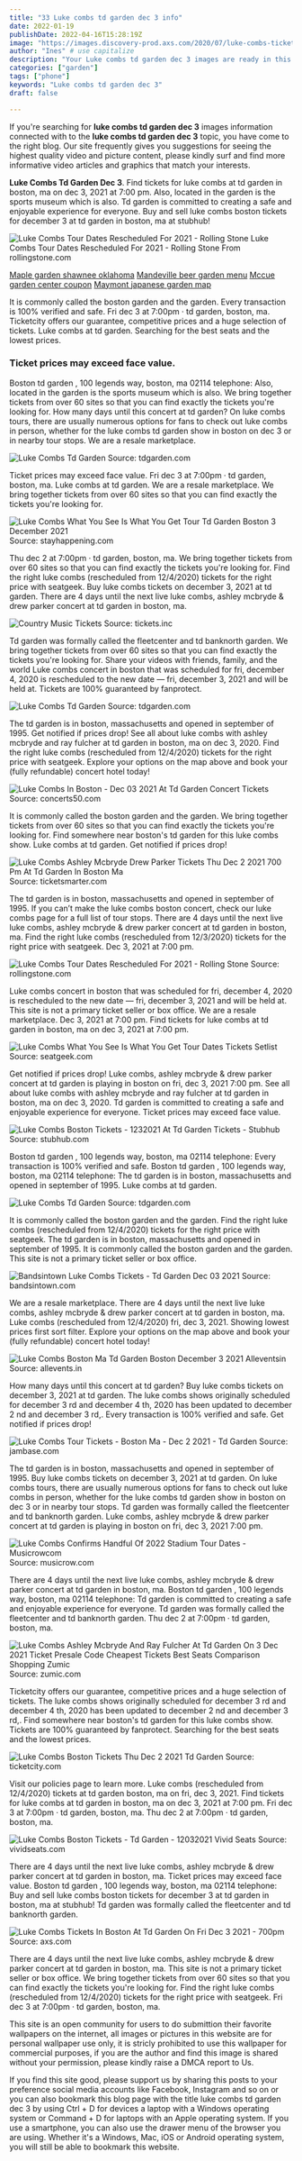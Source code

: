 ```yaml
---
title: "33 Luke combs td garden dec 3 info"
date: 2022-01-19
publishDate: 2022-04-16T15:28:19Z
image: "https://images.discovery-prod.axs.com/2020/07/luke-combs-tickets_12-03-21_17_5f19b8afb4fe3.jpg"
author: "Ines" # use capitalize
description: "Your Luke combs td garden dec 3 images are ready in this website. Luke combs td garden dec 3 are a topic that is being searched for and liked by netizens now. You can Download the Luke combs td garden dec 3 files here. Get all free vectors."
categories: ["garden"]
tags: ["phone"]
keywords: "Luke combs td garden dec 3"
draft: false

---
```


If you're searching for **luke combs td garden dec 3** images information connected with to the **luke combs td garden dec 3** topic, you have come to the right  blog.  Our site frequently  gives you  suggestions  for seeing  the highest  quality video and picture  content, please kindly surf and find more informative video articles and graphics  that match your interests.

**Luke Combs Td Garden Dec 3**. Find tickets for luke combs at td garden in boston, ma on dec 3, 2021 at 7:00 pm. Also, located in the garden is the sports museum which is also. Td garden is committed to creating a safe and enjoyable experience for everyone. Buy and sell luke combs boston tickets for december 3 at td garden in boston, ma at stubhub!

![Luke Combs Tour Dates Rescheduled For 2021 - Rolling Stone](https://www.rollingstone.com/wp-content/uploads/2020/07/combs-2021tour.jpg?resize=1800,1200&amp;w=1800 "Luke Combs Tour Dates Rescheduled For 2021 - Rolling Stone")
Luke Combs Tour Dates Rescheduled For 2021 - Rolling Stone From rollingstone.com

[Maple garden shawnee oklahoma](/maple-garden-shawnee-oklahoma/)
[Mandeville beer garden menu](/mandeville-beer-garden-menu/)
[Mccue garden center coupon](/mccue-garden-center-coupon/)
[Maymont japanese garden map](/maymont-japanese-garden-map/)

It is commonly called the boston garden and the garden. Every transaction is 100% verified and safe. Fri dec 3 at 7:00pm · td garden, boston, ma. Ticketcity offers our guarantee, competitive prices and a huge selection of tickets. Luke combs at td garden. Searching for the best seats and the lowest prices.

### Ticket prices may exceed face value.

Boston td garden , 100 legends way, boston, ma 02114 telephone: Also, located in the garden is the sports museum which is also. We bring together tickets from over 60 sites so that you can find exactly the tickets you&#039;re looking for. How many days until this concert at td garden? On luke combs tours, there are usually numerous options for fans to check out luke combs in person, whether for the luke combs td garden show in boston on dec 3 or in nearby tour stops. We are a resale marketplace.


![Luke Combs Td Garden](https://www.tdgarden.com/assets/img/120203Boston-LUKECOMBS_2021-1600x600-de9f702a71.jpg "Luke Combs Td Garden")
Source: tdgarden.com

Ticket prices may exceed face value. Fri dec 3 at 7:00pm · td garden, boston, ma. Luke combs at td garden. We are a resale marketplace. We bring together tickets from over 60 sites so that you can find exactly the tickets you&#039;re looking for.

![Luke Combs What You See Is What You Get Tour Td Garden Boston 3 December 2021](https://cdn2.stayhappening.com/thumbs/thumb618fe8b6407f8.jpg "Luke Combs What You See Is What You Get Tour Td Garden Boston 3 December 2021")
Source: stayhappening.com

Thu dec 2 at 7:00pm · td garden, boston, ma. We bring together tickets from over 60 sites so that you can find exactly the tickets you&#039;re looking for. Find the right luke combs (rescheduled from 12/4/2020) tickets for the right price with seatgeek. Buy luke combs tickets on december 3, 2021 at td garden. There are 4 days until the next live luke combs, ashley mcbryde &amp; drew parker concert at td garden in boston, ma.

![Country Music Tickets](https://seatics.tickettransaction.com/TDGarden_LukeCombs_2021-11-24_2021-11-24_1221_11242021_122649_SVGC_tn.png "Country Music Tickets")
Source: tickets.inc

Td garden was formally called the fleetcenter and td banknorth garden. We bring together tickets from over 60 sites so that you can find exactly the tickets you&#039;re looking for. Share your videos with friends, family, and the world Luke combs concert in boston that was scheduled for fri, december 4, 2020 is rescheduled to the new date — fri, december 3, 2021 and will be held at. Tickets are 100% guaranteed by fanprotect.

![Luke Combs Td Garden](https://www.tdgarden.com/assets/img/120203Boston-LUKECOMBS_2021-1048x528-3a08517360.jpg "Luke Combs Td Garden")
Source: tdgarden.com

The td garden is in boston, massachusetts and opened in september of 1995. Get notified if prices drop! See all about luke combs with ashley mcbryde and ray fulcher at td garden in boston, ma on dec 3, 2020. Find the right luke combs (rescheduled from 12/4/2020) tickets for the right price with seatgeek. Explore your options on the map above and book your (fully refundable) concert hotel today!

![Luke Combs In Boston - Dec 03 2021 At Td Garden Concert Tickets](https://concerts50.com/uploads/artist/luke-combs/m/image.jpg "Luke Combs In Boston - Dec 03 2021 At Td Garden Concert Tickets")
Source: concerts50.com

It is commonly called the boston garden and the garden. We bring together tickets from over 60 sites so that you can find exactly the tickets you&#039;re looking for. Find somewhere near boston&#039;s td garden for this luke combs show. Luke combs at td garden. Get notified if prices drop!

![Luke Combs Ashley Mcbryde Drew Parker Tickets Thu Dec 2 2021 700 Pm At Td Garden In Boston Ma](https://d340sbn9oxreq3.cloudfront.net/tdgarden_lukecombs_2021-11-24_2021-11-24_1221_11242021_122649_svgc_x4.png "Luke Combs Ashley Mcbryde Drew Parker Tickets Thu Dec 2 2021 700 Pm At Td Garden In Boston Ma")
Source: ticketsmarter.com

The td garden is in boston, massachusetts and opened in september of 1995. If you can’t make the luke combs boston concert, check our luke combs page for a full list of tour stops. There are 4 days until the next live luke combs, ashley mcbryde &amp; drew parker concert at td garden in boston, ma. Find the right luke combs (rescheduled from 12/3/2020) tickets for the right price with seatgeek. Dec 3, 2021 at 7:00 pm.

![Luke Combs Tour Dates Rescheduled For 2021 - Rolling Stone](https://www.rollingstone.com/wp-content/uploads/2020/07/combs-2021tour.jpg?resize=1800,1200&amp;w=1800 "Luke Combs Tour Dates Rescheduled For 2021 - Rolling Stone")
Source: rollingstone.com

Luke combs concert in boston that was scheduled for fri, december 4, 2020 is rescheduled to the new date — fri, december 3, 2021 and will be held at. This site is not a primary ticket seller or box office. We are a resale marketplace. Dec 3, 2021 at 7:00 pm. Find tickets for luke combs at td garden in boston, ma on dec 3, 2021 at 7:00 pm.

![Luke Combs What You See Is What You Get Tour Dates Tickets Setlist](https://seatgeek.com/tba/wp-content/uploads/2020/02/luke-combs_promo-e1582220589786.jpg "Luke Combs What You See Is What You Get Tour Dates Tickets Setlist")
Source: seatgeek.com

Get notified if prices drop! Luke combs, ashley mcbryde &amp; drew parker concert at td garden is playing in boston on fri, dec 3, 2021 7:00 pm. See all about luke combs with ashley mcbryde and ray fulcher at td garden in boston, ma on dec 3, 2020. Td garden is committed to creating a safe and enjoyable experience for everyone. Ticket prices may exceed face value.

![Luke Combs Boston Tickets - 1232021 At Td Garden Tickets - Stubhub](https://media.stubhubstatic.com/stubhub-catalog/d_defaultLogo.jpg/q_auto:low,f_auto,w_1600,c_limit/performer/1513512/ld1w52e88aouwnes4kfe "Luke Combs Boston Tickets - 1232021 At Td Garden Tickets - Stubhub")
Source: stubhub.com

Boston td garden , 100 legends way, boston, ma 02114 telephone: Every transaction is 100% verified and safe. Boston td garden , 100 legends way, boston, ma 02114 telephone: The td garden is in boston, massachusetts and opened in september of 1995. Luke combs at td garden.

![Luke Combs Td Garden](https://www.tdgarden.com/assets/img/Untitled-design-8-c5e3fa43e9.png "Luke Combs Td Garden")
Source: tdgarden.com

It is commonly called the boston garden and the garden. Find the right luke combs (rescheduled from 12/4/2020) tickets for the right price with seatgeek. The td garden is in boston, massachusetts and opened in september of 1995. It is commonly called the boston garden and the garden. This site is not a primary ticket seller or box office.

![Bandsintown Luke Combs Tickets - Td Garden Dec 03 2021](https://photos.bandsintown.com/large/9634559.jpeg "Bandsintown Luke Combs Tickets - Td Garden Dec 03 2021")
Source: bandsintown.com

We are a resale marketplace. There are 4 days until the next live luke combs, ashley mcbryde &amp; drew parker concert at td garden in boston, ma. Luke combs (rescheduled from 12/4/2020) fri, dec 3, 2021. Showing lowest prices first sort filter. Explore your options on the map above and book your (fully refundable) concert hotel today!

![Luke Combs Boston Ma Td Garden Boston December 3 2021 Alleventsin](https://cdn-az.allevents.in/events5/banners/3fb237a0f7d1f73499f9be3fc7efd77e5d21fbea193b1c70ff8f58a974203f34-rimg-w526-h275-gmir?v=1635867846 "Luke Combs Boston Ma Td Garden Boston December 3 2021 Alleventsin")
Source: allevents.in

How many days until this concert at td garden? Buy luke combs tickets on december 3, 2021 at td garden. The luke combs shows originally scheduled for december 3 rd and december 4 th, 2020 has been updated to december 2 nd and december 3 rd,. Every transaction is 100% verified and safe. Get notified if prices drop!

![Luke Combs Tour Tickets - Boston Ma - Dec 2 2021 - Td Garden](https://www.jambase.com/wp-content/uploads/2017/04/luke-combs-luke-combs-8ea120e9-af46-467b-ac6a-168e23bb16b1_241271_TABLET_LANDSCAPE_16_9-1200x675.jpg "Luke Combs Tour Tickets - Boston Ma - Dec 2 2021 - Td Garden")
Source: jambase.com

The td garden is in boston, massachusetts and opened in september of 1995. Buy luke combs tickets on december 3, 2021 at td garden. On luke combs tours, there are usually numerous options for fans to check out luke combs in person, whether for the luke combs td garden show in boston on dec 3 or in nearby tour stops. Td garden was formally called the fleetcenter and td banknorth garden. Luke combs, ashley mcbryde &amp; drew parker concert at td garden is playing in boston on fri, dec 3, 2021 7:00 pm.

![Luke Combs Confirms Handful Of 2022 Stadium Tour Dates - Musicrowcom](https://musicrow.com/wp-content/uploads/2021/11/unnamed-20-11.jpg "Luke Combs Confirms Handful Of 2022 Stadium Tour Dates - Musicrowcom")
Source: musicrow.com

There are 4 days until the next live luke combs, ashley mcbryde &amp; drew parker concert at td garden in boston, ma. Boston td garden , 100 legends way, boston, ma 02114 telephone: Td garden is committed to creating a safe and enjoyable experience for everyone. Td garden was formally called the fleetcenter and td banknorth garden. Thu dec 2 at 7:00pm · td garden, boston, ma.

![Luke Combs Ashley Mcbryde And Ray Fulcher At Td Garden On 3 Dec 2021 Ticket Presale Code Cheapest Tickets Best Seats Comparison Shopping Zumic](https://zumic.com/wp-content/uploads/2019/11/drew-parker-ashley-mcbryde-luke-combs-kidd-brewer-stadium-boone-2020.jpg "Luke Combs Ashley Mcbryde And Ray Fulcher At Td Garden On 3 Dec 2021 Ticket Presale Code Cheapest Tickets Best Seats Comparison Shopping Zumic")
Source: zumic.com

Ticketcity offers our guarantee, competitive prices and a huge selection of tickets. The luke combs shows originally scheduled for december 3 rd and december 4 th, 2020 has been updated to december 2 nd and december 3 rd,. Find somewhere near boston&#039;s td garden for this luke combs show. Tickets are 100% guaranteed by fanprotect. Searching for the best seats and the lowest prices.

![Luke Combs Boston Tickets Thu Dec 2 2021 Td Garden](https://d2o50i5c2dr30a.cloudfront.net/7ccac2d7-8dac-4eab-a567-de3a3bceb591.jpg "Luke Combs Boston Tickets Thu Dec 2 2021 Td Garden")
Source: ticketcity.com

Visit our policies page to learn more. Luke combs (rescheduled from 12/4/2020) tickets at td garden boston, ma on fri, dec 3, 2021. Find tickets for luke combs at td garden in boston, ma on dec 3, 2021 at 7:00 pm. Fri dec 3 at 7:00pm · td garden, boston, ma. Thu dec 2 at 7:00pm · td garden, boston, ma.

![Luke Combs Boston Tickets - Td Garden - 12032021 Vivid Seats](https://a.vsstatic.com/mobile/app/concerts/luke-combs.jpg "Luke Combs Boston Tickets - Td Garden - 12032021 Vivid Seats")
Source: vividseats.com

There are 4 days until the next live luke combs, ashley mcbryde &amp; drew parker concert at td garden in boston, ma. Ticket prices may exceed face value. Boston td garden , 100 legends way, boston, ma 02114 telephone: Buy and sell luke combs boston tickets for december 3 at td garden in boston, ma at stubhub! Td garden was formally called the fleetcenter and td banknorth garden.

![Luke Combs Tickets In Boston At Td Garden On Fri Dec 3 2021 - 700pm](https://images.discovery-prod.axs.com/2020/07/luke-combs-tickets_12-03-21_17_5f19b8afb4fe3.jpg "Luke Combs Tickets In Boston At Td Garden On Fri Dec 3 2021 - 700pm")
Source: axs.com

There are 4 days until the next live luke combs, ashley mcbryde &amp; drew parker concert at td garden in boston, ma. This site is not a primary ticket seller or box office. We bring together tickets from over 60 sites so that you can find exactly the tickets you&#039;re looking for. Find the right luke combs (rescheduled from 12/4/2020) tickets for the right price with seatgeek. Fri dec 3 at 7:00pm · td garden, boston, ma.

This site is an open community for users to do submittion their favorite wallpapers on the internet, all images or pictures in this website are for personal wallpaper use only, it is stricly prohibited to use this wallpaper for commercial purposes, if you are the author and find this image is shared without your permission, please kindly raise a DMCA report to Us.

If you find this site good, please support us by sharing this posts to your preference social media accounts like Facebook, Instagram and so on or you can also bookmark this blog page with the title luke combs td garden dec 3 by using Ctrl + D for devices a laptop with a Windows operating system or Command + D for laptops with an Apple operating system. If you use a smartphone, you can also use the drawer menu of the browser you are using. Whether it's a Windows, Mac, iOS or Android operating system, you will still be able to bookmark this website.
